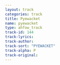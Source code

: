 ```yaml
---
layout: track
categories: track
title: Pyewacket
name: pyewacket
type: ahfow_track
track-id: 144
track-lyrics: 
track-author: 
track-sort: "PYEWACKET"
track-alpha: P
track-original: 
---
```

